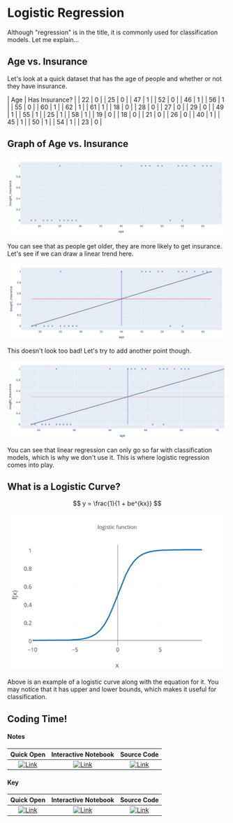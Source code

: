 # Logistic Regression

Although "regression" is in the title, it is commonly used for classification models. Let me explain...

## Age vs. Insurance
Let's look at a quick dataset that has the age of people and whether or not they have insurance.

| Age | Has Insurance? |
| 22 | 0 |
| 25 | 0 | 
| 47 | 1 | 
| 52 | 0 | 
| 46 | 1 | 
| 56 | 1 | 
| 55 | 0 | 
| 60 | 1 | 
| 62 | 1 | 
| 61 | 1 | 
| 18 | 0 | 
| 28 | 0 | 
| 27 | 0 | 
| 29 | 0 | 
| 49 | 1 | 
| 55 | 1 | 
| 25 | 1 | 
| 58 | 1 | 
| 19 | 0 | 
| 18 | 0 | 
| 21 | 0 | 
| 26 | 0 | 
| 40 | 1 | 
| 45 | 1 | 
| 50 | 1 | 
| 54 | 1 | 
| 23 | 0 | 

## Graph of Age vs. Insurance
![Image of scatter](scatter.png)

You can see that as people get older, they are more likely to get insurance. Let's see if we can draw a linear trend here.

![Image of linear scatter](scatter_lines.png)

This doesn't look too bad! Let's try to add another point though.

![Image of bad linear scatter](scatter_line_bad.png)

You can see that linear regression can only go so far with classification models, which is why we don't use it. This is where logistic regression comes into play.

## What is a Logistic Curve?

$$ y = \frac{1}{1 + be^{kx}} $$

![Image of logistic function](logistic-function.png)

Above is an example of a logistic curve along with the equation for it. You may notice that it has upper and lower bounds, which makes it useful for classification.

## Coding Time!

#### Notes
 | Quick Open | Interactive Notebook | Source Code  |
 | :--------: | :-----------: | :------------: |
 | [![Link](../../tools/buttons/open-browser.svg)](https://files.node.danieltohti.com/week-8/lab/log-reg_notes.html) | [![Link](../../tools/buttons/open-colab.svg)](https://colab.research.google.com/github/dt3zjy/node/blob/master/week-8/lab/log-reg_notes.ipynb) | [![Link](../../tools/buttons/download-ipynb.svg)](https://files.node.danieltohti.com/week-8/lab/log-reg_notes.ipynb) |

#### Key
 | Quick Open | Interactive Notebook | Source Code  |
 | :--------: |:-----------: | :------------: |
 | [![Link](../../tools/buttons/open-browser.svg)](https://files.node.danieltohti.com/week-8/lab/log-reg_key.html) | [![Link](../../tools/buttons/open-colab.svg)](https://colab.research.google.com/github/dt3zjy/node/blob/master/week-8/lab/log-reg_key.ipynb) | [![Link](../../tools/buttons/download-ipynb.svg)](https://files.node.danieltohti.com/week-8/lab/log-reg_key.ipynb) |